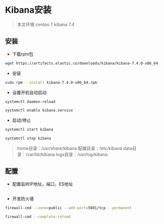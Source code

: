 # Kibana安装

> 本文环境
> centos 7
> kibana 7.4

## 安装

- 下载rpm包
```bash
wget https://artifacts.elastic.co/downloads/kibana/kibana-7.4.0-x86_64.rpm

```

- 安装
```bash
sudo rpm --install kibana-7.4.0-x86_64.rpm
```

- 设置开机自动启动
```bash
systemctl daemon-reload

systemctl enable kibana.service
```

- 启动/停止
```bash
systemctl start kibana

systemctl stop kibana
```

> home目录：/usr/share/kibana
> 配置目录：/etc/kibana
> data目录：/var/lib/kibana
> logs目录：/var/log/kibana

## 配置

- 配置监听IP地址，端口，ES地址

```bash

```

- 开发防火墙
```bash
firewall-cmd --zone=public --add-port=5601/tcp --permanent

firewall-cmd --complete-reload
```
